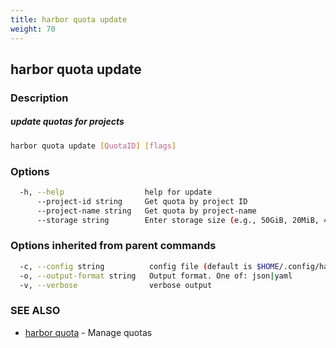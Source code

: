 ```yaml
---
title: harbor quota update
weight: 70
---
```

## harbor quota update

### Description

##### update quotas for projects

```sh
harbor quota update [QuotaID] [flags]
```

### Options

```sh
  -h, --help                  help for update
      --project-id string     Get quota by project ID
      --project-name string   Get quota by project-name
      --storage string        Enter storage size (e.g., 50GiB, 20MiB, 4TiB)
```

### Options inherited from parent commands

```sh
  -c, --config string          config file (default is $HOME/.config/harbor-cli/config.yaml)
  -o, --output-format string   Output format. One of: json|yaml
  -v, --verbose                verbose output
```

### SEE ALSO

* [harbor quota](harbor-quota.md)	 - Manage quotas

